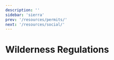```yaml
---
description: ''
sidebar: 'sierra'
prev: '/resources/permits/'
next: '/resources/social/'
---
```


# Wilderness Regulations